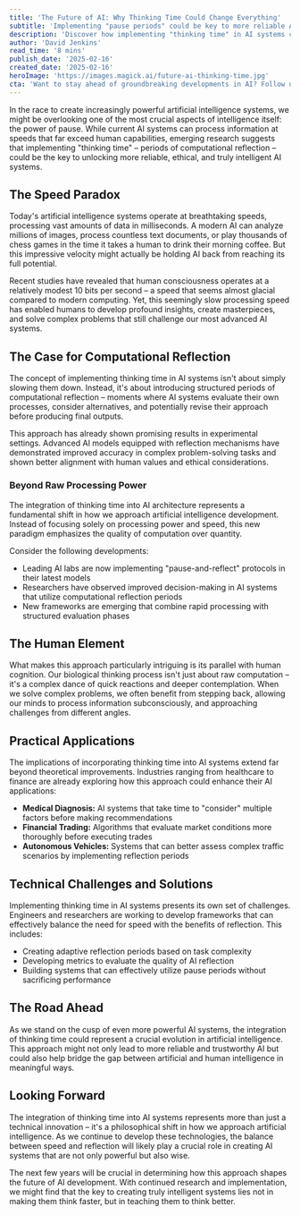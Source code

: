 ```yaml
---
title: 'The Future of AI: Why Thinking Time Could Change Everything'
subtitle: 'Implementing "pause periods" could be key to more reliable AI systems'
description: 'Discover how implementing "thinking time" in AI systems could revolutionize artificial intelligence. While current AI processes information at incredible speeds, researchers suggest that adding periods of computational reflection might be key to developing more reliable and ethical AI systems. This paradigm shift focuses on quality over quantity, potentially bridging the gap between artificial and human intelligence.'
author: 'David Jenkins'
read_time: '8 mins'
publish_date: '2025-02-16'
created_date: '2025-02-16'
heroImage: 'https://images.magick.ai/future-ai-thinking-time.jpg'
cta: 'Want to stay ahead of groundbreaking developments in AI? Follow us on LinkedIn for daily insights into the future of technology and artificial intelligence.'
---
```


In the race to create increasingly powerful artificial intelligence systems, we might be overlooking one of the most crucial aspects of intelligence itself: the power of pause. While current AI systems can process information at speeds that far exceed human capabilities, emerging research suggests that implementing "thinking time" – periods of computational reflection – could be the key to unlocking more reliable, ethical, and truly intelligent AI systems.

## The Speed Paradox

Today's artificial intelligence systems operate at breathtaking speeds, processing vast amounts of data in milliseconds. A modern AI can analyze millions of images, process countless text documents, or play thousands of chess games in the time it takes a human to drink their morning coffee. But this impressive velocity might actually be holding AI back from reaching its full potential.

Recent studies have revealed that human consciousness operates at a relatively modest 10 bits per second – a speed that seems almost glacial compared to modern computing. Yet, this seemingly slow processing speed has enabled humans to develop profound insights, create masterpieces, and solve complex problems that still challenge our most advanced AI systems.

## The Case for Computational Reflection

The concept of implementing thinking time in AI systems isn't about simply slowing them down. Instead, it's about introducing structured periods of computational reflection – moments where AI systems evaluate their own processes, consider alternatives, and potentially revise their approach before producing final outputs.

This approach has already shown promising results in experimental settings. Advanced AI models equipped with reflection mechanisms have demonstrated improved accuracy in complex problem-solving tasks and shown better alignment with human values and ethical considerations.

### Beyond Raw Processing Power

The integration of thinking time into AI architecture represents a fundamental shift in how we approach artificial intelligence development. Instead of focusing solely on processing power and speed, this new paradigm emphasizes the quality of computation over quantity.

Consider the following developments:

- Leading AI labs are now implementing "pause-and-reflect" protocols in their latest models
- Researchers have observed improved decision-making in AI systems that utilize computational reflection periods
- New frameworks are emerging that combine rapid processing with structured evaluation phases

## The Human Element

What makes this approach particularly intriguing is its parallel with human cognition. Our biological thinking process isn't just about raw computation – it's a complex dance of quick reactions and deeper contemplation. When we solve complex problems, we often benefit from stepping back, allowing our minds to process information subconsciously, and approaching challenges from different angles.

## Practical Applications

The implications of incorporating thinking time into AI systems extend far beyond theoretical improvements. Industries ranging from healthcare to finance are already exploring how this approach could enhance their AI applications:

- **Medical Diagnosis:** AI systems that take time to "consider" multiple factors before making recommendations
- **Financial Trading:** Algorithms that evaluate market conditions more thoroughly before executing trades
- **Autonomous Vehicles:** Systems that can better assess complex traffic scenarios by implementing reflection periods

## Technical Challenges and Solutions

Implementing thinking time in AI systems presents its own set of challenges. Engineers and researchers are working to develop frameworks that can effectively balance the need for speed with the benefits of reflection. This includes:

- Creating adaptive reflection periods based on task complexity
- Developing metrics to evaluate the quality of AI reflection
- Building systems that can effectively utilize pause periods without sacrificing performance

## The Road Ahead

As we stand on the cusp of even more powerful AI systems, the integration of thinking time could represent a crucial evolution in artificial intelligence. This approach might not only lead to more reliable and trustworthy AI but could also help bridge the gap between artificial and human intelligence in meaningful ways.

## Looking Forward

The integration of thinking time into AI systems represents more than just a technical innovation – it's a philosophical shift in how we approach artificial intelligence. As we continue to develop these technologies, the balance between speed and reflection will likely play a crucial role in creating AI systems that are not only powerful but also wise.

The next few years will be crucial in determining how this approach shapes the future of AI development. With continued research and implementation, we might find that the key to creating truly intelligent systems lies not in making them think faster, but in teaching them to think better.